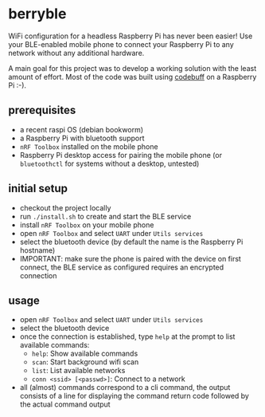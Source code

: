 # berryble

WiFi configuration for a headless Raspberry Pi has never been easier! Use your BLE-enabled mobile phone to connect your Raspberry Pi to any network without any additional hardware.

A main goal for this project was to develop a working solution with the least amount of effort. Most of the code was built using [codebuff](https://www.codebuff.com) on a Raspberry Pi :-).

## prerequisites

- a recent raspi OS (debian bookworm)
- a Raspberry Pi with bluetooth support
- `nRF Toolbox` installed on the mobile phone
- Raspberry Pi desktop access for pairing the mobile phone (or `bluetoothctl` for systems without a desktop, untested)

## initial setup

- checkout the project locally
- run `./install.sh` to create and start the BLE service
- install `nRF Toolbox` on your mobile phone
- open `nRF Toolbox` and select `UART` under `Utils services`
- select the bluetooth device (by default the name is the Raspberry Pi hostname)
- IMPORTANT: make sure the phone is paired with the device on first connect, the BLE service as configured requires an encrypted connection

## usage

- open `nRF Toolbox` and select `UART` under `Utils services`
- select the bluetooth device
- once the connection is established, type `help` at the prompt to list available commands:
  - `help`: Show available commands
  - `scan`: Start background wifi scan
  - `list`: List available networks
  - `conn <ssid> [<passwd>]`: Connect to a network
- all (almost) commands correspond to a cli command, the output consists of a line for displaying the command return code followed by the actual command output
